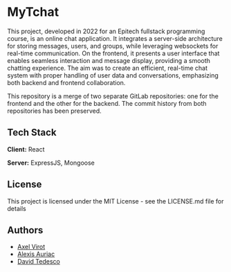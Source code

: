 # MyTchat

This project, developed in 2022 for an Epitech fullstack programming course, is an online chat application. It integrates a server-side architecture for storing messages, users, and groups, while leveraging websockets for real-time communication. On the frontend, it presents a user interface that enables seamless interaction and message display, providing a smooth chatting experience. The aim was to create an efficient, real-time chat system with proper handling of user data and conversations, emphasizing both backend and frontend collaboration.

This repository is a merge of two separate GitLab repositories: one for the frontend and the other for the backend. The commit history from both repositories has been preserved.

## Tech Stack

**Client:** React

**Server:** ExpressJS, Mongoose

## License

This project is licensed under the MIT License - see the LICENSE.md file for details

## Authors

- [Axel Virot](https://www.github.com/AxelVivite)
- [Alexis Auriac](https://gitlab.com/AlexisAuriac)
- [David Tedesco](https://gitlab.com/david-tedesco)
